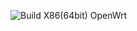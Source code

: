 ![Build X86(64bit) OpenWrt](https://github.com/naizhao/OpenWrt-Custom-Build/workflows/Build%20X86(64bit)%20OpenWrt/badge.svg)
